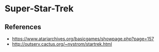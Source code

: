 # Super-Star-Trek

## References

* https://www.atariarchives.org/basicgames/showpage.php?page=157
* http://outserv.cactus.org/~nystrom/startrek.html
